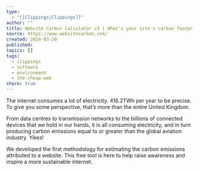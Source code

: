 ```yaml
---
type:
  - "[[Clippings|Clippings]]"
author: ""
title: Website Carbon Calculator v3 | What's your site's carbon footprint?
source: https://www.websitecarbon.com/
created: 2024-03-20
published: 
topics: []
tags:
  - clippings
  - software
  - environment
  - the-cheap-web
share: true
---
```


The internet consumes a lot of electricity. 416.2TWh per year to be precise. To give you some perspective, that’s more than the entire United Kingdom.

From data centres to transmission networks to the billions of connected devices that we hold in our hands, it is all consuming electricity, and in turn producing carbon emissions equal to or greater than the global aviation industry. Yikes!

We developed the first methodology for estimating the carbon emissions attributed to a website. This free tool is here to help raise awareness and inspire a more sustainable internet.
